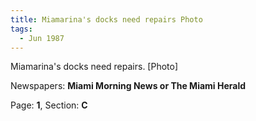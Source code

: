 ```yaml
---  
title: Miamarina's docks need repairs Photo  
tags:  
  - Jun 1987  
---  
```

  
Miamarina's docks need repairs. [Photo]  
  
Newspapers: **Miami Morning News or The Miami Herald**  
  
Page: **1**, Section: **C** 

